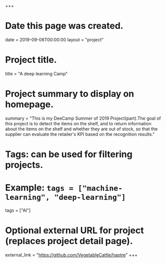 +++
# Date this page was created.
date = 2019-09-06T00:00:00
layout = "project"

# Project title.
title = "A deep learning Camp"

# Project summary to display on homepage.
summary = "This is my DeeCamp Summer of 2019 Project(part).The goal of this project is to detect the items on the shelf, and to return information about the items on the shelf and whether they are out of stock, so that the supplier can evaluate the retailer's KPI based on the recognition results."

# Tags: can be used for filtering projects.
# Example: `tags = ["machine-learning", "deep-learning"]`
tags = ["AI"]

# Optional external URL for project (replaces project detail page).
external_link = "https://github.com/VegetableCattle/haptre"
+++
